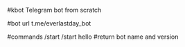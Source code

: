 #kbot
Telegram bot from scratch

#bot url
t.me/everlastday_bot

#commands
/start 
/start hello #return bot name and version
